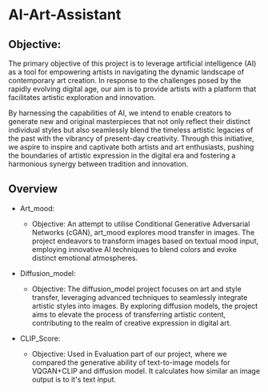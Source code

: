 # AI-Art-Assistant

## Objective:

The primary objective of this project is to leverage artificial intelligence (AI) as a tool for empowering artists in navigating the dynamic landscape of contemporary art creation. In response to the challenges posed by the rapidly evolving digital age, our aim is to provide artists with a platform that facilitates artistic exploration and innovation. 

By harnessing the capabilities of AI, we intend to enable creators to generate new and original masterpieces that not only reflect their distinct individual styles but also seamlessly blend the timeless artistic legacies of the past with the vibrancy of present-day creativity. Through this initiative, we aspire to inspire and captivate both artists and art enthusiasts, pushing the boundaries of artistic expression in the digital era and fostering a harmonious synergy between tradition and innovation.

## Overview
- Art_mood:
    - Objective: An attempt to utilise Conditional Generative Adversarial Networks (cGAN), art_mood explores mood transfer in images. The project endeavors to transform images based on textual mood input, employing innovative AI techniques to blend colors and evoke distinct emotional atmospheres.
      
- Diffusion_model:
    - Objective: The diffusion_model project focuses on art and style transfer, leveraging advanced techniques to seamlessly integrate artistic styles into images. By exploring diffusion models, the project aims to elevate the process of transferring artistic content, contributing to the realm of creative expression in digital art.
 
- CLIP_Score:
    - Objective: Used in Evaluation part of our project, where we compared the generative ability of text-to-image models for VQGAN+CLIP and diffusion model. It calculates how similar an image output is to it's text input.
